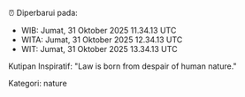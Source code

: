 ⏰ Diperbarui pada:
- WIB: Jumat, 31 Oktober 2025 11.34.13 UTC
- WITA: Jumat, 31 Oktober 2025 12.34.13 UTC
- WIT: Jumat, 31 Oktober 2025 13.34.13 UTC

Kutipan Inspiratif:
"Law is born from despair of human nature."


Kategori: nature

